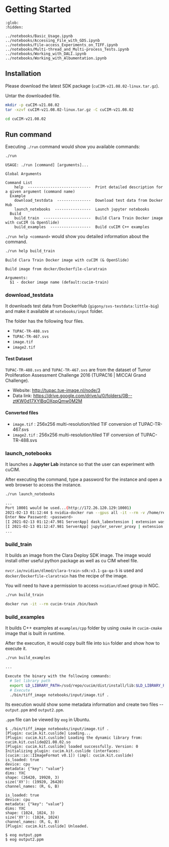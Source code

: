 # Getting Started

```{toctree}
:glob:
:hidden:

../notebooks/Basic_Usage.ipynb
../notebooks/Accessing_File_with_GDS.ipynb
../notebooks/File-access_Experiments_on_TIFF.ipynb
../notebooks/Multi-thread_and_Multi-process_Tests.ipynb
../notebooks/Working_with_DALI.ipynb
../notebooks/Working_with_Albumentation.ipynb
```

## Installation

Please download the latest SDK package (`cuCIM-v21.08.02-linux.tar.gz`).

Untar the downloaded file.

```bash
mkdir -p cuCIM-v21.08.02
tar -xzvf cuCIM-v21.08.02-linux.tar.gz -C cuCIM-v21.08.02

cd cuCIM-v21.08.02
```

## Run command

Executing `./run` command would show you available commands:

```bash
./run
```
```
USAGE: ./run [command] [arguments]...

Global Arguments

Command List
    help  ----------------------------  Print detailed description for a given argument (command name)
  Example
    download_testdata  ---------------  Download test data from Docker Hub
    launch_notebooks  ----------------  Launch jupyter notebooks
  Build
    build_train  ---------------------  Build Clara Train Docker image with cuCIM (& OpenSlide)
    build_examples  ------------------  Build cuCIM C++ examples
```

`./run help <command>` would show you detailed information about the command.

```bash
./run help build_train
```
```
Build Clara Train Docker image with cuCIM (& OpenSlide)

Build image from docker/Dockerfile-claratrain

Arguments:
  $1 - docker image name (default:cucim-train)
```

### download_testdata

It downloads test data from DockerHub (`gigony/svs-testdata:little-big`) and make it available at `notebooks/input` folder.

The folder has the following four files.

- `TUPAC-TR-488.svs`
- `TUPAC-TR-467.svs`
- `image.tif`
- `image2.tif`

#### Test Dataset

`TUPAC-TR-488.svs` and `TUPAC-TR-467.svs` are from the dataset
of Tumor Proliferation Assessment Challenge 2016 (TUPAC16 | MICCAI Grand Challenge).

- Website: <http://tupac.tue-image.nl/node/3>
- Data link: <https://drive.google.com/drive/u/0/folders/0B--ztKW0d17XYlBqOXppQmw0M2M>

#### Converted files

- `image.tif` : 256x256 multi-resolution/tiled TIF conversion of TUPAC-TR-467.svs
- `image2.tif` : 256x256 multi-resolution/tiled TIF conversion of TUPAC-TR-488.svs


### launch_notebooks

It launches a **Jupyter Lab** instance so that the user can experiment with cuCIM.

After executing the command, type a password for the instance and open a web browser to access the instance.

```bash
./run launch_notebooks
```

```bash
...
Port 10001 would be used...(http://172.26.120.129:10001)
2021-02-13 01:12:44 $ nvidia-docker run --gpus all -it --rm -v /home/repo/cucim/notebooks:/notebooks -p 10001:10001 cucim-jupyter -c echo -n 'Enter New Password: '; jupyter lab --ServerApp.password="$(python3 -u -c "from jupyter_server.auth import passwd;pw=input();print(passwd(pw));" | egrep 'sha|argon')" --ServerApp.root_dir=/notebooks --allow-root --port=10001 --ip=0.0.0.0 --no-browser
Enter New Password: <password>
[I 2021-02-13 01:12:47.981 ServerApp] dask_labextension | extension was successfully linked.
[I 2021-02-13 01:12:47.981 ServerApp] jupyter_server_proxy | extension was successfully linked.
...
```

### build_train

It builds an image from the Clara Deploy SDK image. The image would install other useful python package as well as cu
CIM wheel file.

`nvcr.io/nvidian/dlmed/clara-train-sdk:v3.1-ga-qa-5` is used and `docker/Dockerfile-claratrain` has the recipe of the image.

You will need to have a permission to access `nvidian/dlmed` group in NGC.

```bash
./run build_train

docker run -it --rm cucim-train /bin/bash
```

### build_examples

It builds C++ examples at `examples/cpp` folder by using `cmake` in `cucim-cmake` image that is built in runtime.

After the execution, it would copy built file into `bin` folder and show how to execute it.

```bash
./run build_examples
```

```bash
...

Execute the binary with the following commands:
  # Set library path
  export LD_LIBRARY_PATH=/ssd/repo/cucim/dist/install/lib:$LD_LIBRARY_PATH
  # Execute
  ./bin/tiff_image notebooks/input/image.tif .
```

Its execution would show some metadata information and create two files -- `output.ppm` and `output2.ppm`.

`.ppm` file can be viewed by `eog` in Ubuntu.
```
$ ./bin/tiff_image notebooks/input/image.tif .
[Plugin: cucim.kit.cuslide] Loading...
[Plugin: cucim.kit.cuslide] Loading the dynamic library from: cucim.kit.cuslide@21.08.02.so
[Plugin: cucim.kit.cuslide] loaded successfully. Version: 0
Initializing plugin: cucim.kit.cuslide (interfaces: [cucim::io::IImageFormat v0.1]) (impl: cucim.kit.cuslide)
is_loaded: true
device: cpu
metadata: {"key": "value"}
dims: YXC
shape: (26420, 19920, 3)
size('XY'): (19920, 26420)
channel_names: (R, G, B)

is_loaded: true
device: cpu
metadata: {"key": "value"}
dims: YXC
shape: (1024, 1024, 3)
size('XY'): (1024, 1024)
channel_names: (R, G, B)
[Plugin: cucim.kit.cuslide] Unloaded.

$ eog output.ppm
$ eog output2.ppm
```
